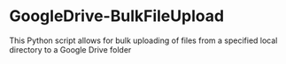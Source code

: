 # GoogleDrive-BulkFileUpload
This Python script allows for bulk uploading of files from a specified local directory to a Google Drive folder
